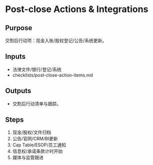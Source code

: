 # Post-close Actions & Integrations

## Purpose

交割后行动项：现金入账/股权登记/公告/系统更新。

## Inputs

- 法律文件/银行/登记/系统
- checklists/post-close-action-items.md

## Outputs

- 交割后行动清单与跟踪。

## Steps

1. 现金/股权/文件归档
2. 公告/官网/CRM/BI更新
3. Cap Table/ESOP/员工通知
4. 信息权/承诺条款计时开始
5. 媒体与监管跟进

